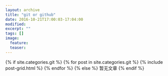 ```yaml
---
layout: archive
title: "git or github"
date: 2016-10-21T17:00:03-17:04:00
modified:
excerpt: ""
tags: []
image:
  feature:
  teaser:
---
```


<div class="tiles">
{% if site.categories.git %}
  {% for post in site.categories.git %}
    {% include post-grid.html %}
  {% endfor %}
{% else %}
    暂无文章
{% endif %}
</div><!-- /.tiles -->